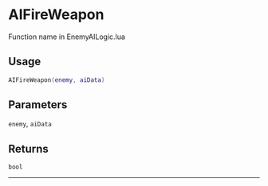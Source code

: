 # AIFireWeapon
Function name in EnemyAILogic.lua
## Usage
```lua
AIFireWeapon(enemy, aiData)
```
## Parameters
`enemy`, `aiData`
## Returns
`bool`

---
